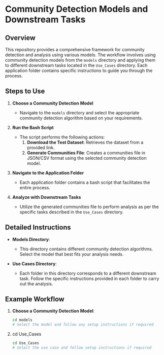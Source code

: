# Community Detection Models and Downstream Tasks

## Overview

This repository provides a comprehensive framework for community detection and analysis using various models. The workflow involves using community detection models from the `models` directory and applying them to different downstream tasks located in the `Use_Cases` directory. Each application folder contains specific instructions to guide you through the process.

## Steps to Use

1. **Choose a Community Detection Model**
   - Navigate to the `models` directory and select the appropriate community detection algorithm based on your requirements.

2. **Run the Bash Script**
   - The script performs the following actions:
     1. **Download the Test Dataset**: Retrieves the dataset from a provided link.
     2. **Generate Communities File**: Creates a communities file in JSON/CSV format using the selected community detection model.

2. **Navigate to the Application Folder**
   - Each application folder contains a bash script that facilitates the entire process. 

4. **Analyze with Downstream Tasks**
   - Utilize the generated communities file to perform analysis as per the specific tasks described in the `Use_Cases` directory.

## Detailed Instructions

- **Models Directory**:
  - This directory contains different community detection algorithms. Select the model that best fits your analysis needs.
  
- **Use Cases Directory**:
  - Each folder in this directory corresponds to a different downstream task. Follow the specific instructions provided in each folder to carry out the analysis.

## Example Workflow

1. **Choose a Community Detection Model**:
   ```bash
   cd models
   # Select the model and follow any setup instructions if required

2. cd Use_Cases
   ```bash
   cd Use_Cases
   # Select the use case and follow setup instructions if required 
